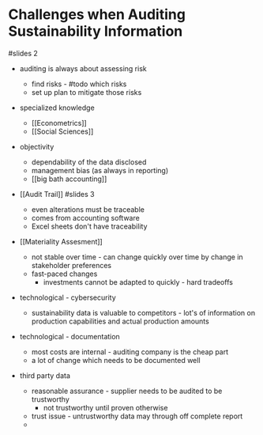 # Challenges when Auditing Sustainability Information
#slides 2

- auditing is always about assessing risk
	- find risks - #todo which risks
	- set up plan to mitigate those risks

- specialized knowledge
	- [[Econometrics]]
	- [[Social Sciences]]

- objectivity
	- dependability of the data disclosed
	- management bias (as always in reporting)
	- [[big bath accounting]]

- [[Audit Trail]] #slides 3
	- even alterations must be traceable
	- comes from accounting software
	- Excel sheets don't have traceability

- [[Materiality Assesment]]
	- not stable over time - can change quickly over time by change in stakeholder preferences
	- fast-paced changes
		- investments cannot be adapted to quickly - hard tradeoffs

- technological - cybersecurity
	- sustainability data is valuable to competitors - lot's of information on production capabilities and actual production amounts
- technological - documentation
	- most costs are internal - auditing company is the cheap part
	- a lot of change which needs to be documented well

- third party data
	- reasonable assurance - supplier needs to be audited to be trustworthy
		- not trustworthy until proven otherwise
	- trust issue - untrustworthy data may through off complete report
	- 
